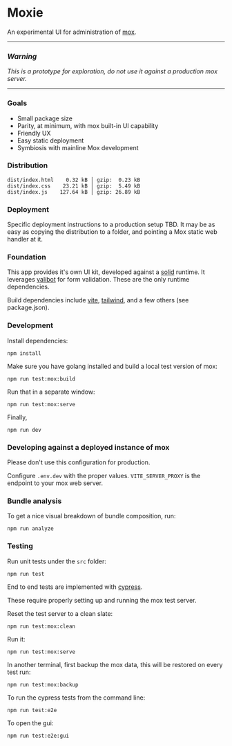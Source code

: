 # Moxie

An experimental UI for administration of [mox](https://github.com/mjl-/mox).

---

### *Warning*

*This is a prototype for exploration, do not use it against a production mox server.*

---

### Goals

- Small package size
- Parity, at minimum, with mox built-in UI capability
- Friendly UX
- Easy static deployment
- Symbiosis with mainline Mox development

### Distribution

```
dist/index.html    0.32 kB │ gzip:  0.23 kB
dist/index.css    23.21 kB │ gzip:  5.49 kB
dist/index.js    127.64 kB │ gzip: 26.89 kB
```

### Deployment

Specific deployment instructions to a production setup TBD.  It may be as easy as copying the distribution to a folder, and pointing a Mox static web handler at it.

### Foundation

This app provides it's own UI kit, developed against a [solid](https://github.com/solidjs/solid) runtime.  It leverages [valibot](https://github.com/fabian-hiller/valibot) for form validation. These are the only runtime dependencies.

Build dependencies include [vite](https://github.com/vitejs/vite), [tailwind](https://github.com/tailwindlabs/tailwindcss), and a few others (see package.json).

### Development

Install dependencies:

`npm install`

Make sure you have golang installed and build a local test version of mox:

`npm run test:mox:build`

Run that in a separate window:

`npm run test:mox:serve`

Finally,

`npm run dev`

### Developing against a deployed instance of mox

Please don't use this configuration for production.

Configure `.env.dev` with the proper values.  `VITE_SERVER_PROXY` is the endpoint to your mox web server.

### Bundle analysis

To get a nice visual breakdown of bundle composition, run:

`npm run analyze`

### Testing

Run unit tests under the `src` folder:

`npm run test`

End to end tests are implemented with [cypress](cypress.io).

These require properly setting up and running the mox test server.

Reset the test server to a clean slate:

`npm run test:mox:clean`

Run it:

`npm run test:mox:serve`

In another terminal, first backup the mox data, this will be restored on every test run:

`npm run test:mox:backup`

To run the cypress tests from the command line:

`npm run test:e2e`

To open the gui:

`npm run test:e2e:gui`
